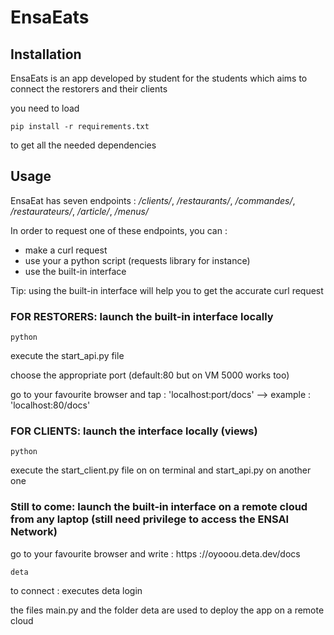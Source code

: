# EnsaEats


## Installation

EnsaEats is an app developed by student for the students which aims to connect the restorers and their clients


you need to load 

```shell 
pip install -r requirements.txt
```

to get all the needed dependencies

## Usage

EnsaEat has seven endpoints : */clients/*, */restaurants/*, */commandes/*, */restaurateurs/*, */article/*, */menus/*

In order to request one of these endpoints, you can :
- make a curl request
- use your a python script (requests library for instance)
- use the built-in interface

Tip: using the built-in interface will help you to get the accurate curl request

### FOR RESTORERS: launch the built-in interface locally 

```shell 
python
```
execute the start_api.py file 

choose the appropriate port (default:80 but on VM 5000 works too)

go to your favourite browser and tap : 'localhost:port/docs' --> example : 'localhost:80/docs'


### FOR CLIENTS: launch the interface locally (views)

```shell 
python
```
execute the start_client.py file on on terminal and start_api.py on another one

### Still to come: launch the built-in interface on a remote cloud from any laptop (still need privilege to access the ENSAI Network)

go to your favourite browser and write : https ://oyooou.deta.dev/docs

```shell 
deta
```

to connect : executes deta login

the files main.py and the folder deta are used to deploy the app on a remote cloud
